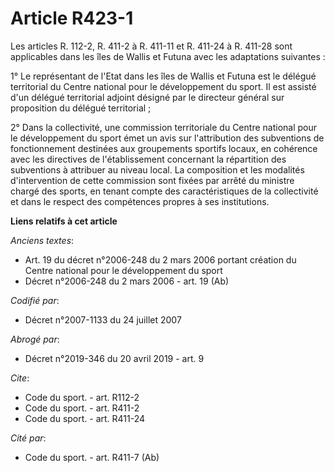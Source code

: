 # Article R423-1

Les articles R. 112-2, R. 411-2 à R. 411-11 et R. 411-24 à R. 411-28 sont applicables dans les îles de Wallis et Futuna avec
les adaptations suivantes : 

1° Le représentant de l'Etat dans les îles de Wallis et Futuna est le délégué territorial du Centre national pour le
développement du sport. Il est assisté d'un délégué territorial adjoint désigné par le directeur général sur proposition du
délégué territorial ; 

2° Dans la collectivité, une commission territoriale du Centre national pour le développement du sport émet un avis sur
l'attribution des subventions de fonctionnement destinées aux groupements sportifs locaux, en cohérence avec les directives
de l'établissement concernant la répartition des subventions à attribuer au niveau local. La composition et les modalités
d'intervention de cette commission sont fixées par arrêté du ministre chargé des sports, en tenant compte des
caractéristiques de la collectivité et dans le respect des compétences propres à ses institutions.

**Liens relatifs à cet article**

_Anciens textes_:

  - Art. 19 du décret n°2006-248 du 2 mars 2006 portant création du Centre national pour le développement du sport
  - Décret n°2006-248 du 2 mars 2006 - art. 19 (Ab)

_Codifié par_:

  - Décret n°2007-1133 du 24 juillet 2007

_Abrogé par_:

  - Décret n°2019-346 du 20 avril 2019 - art. 9

_Cite_:

  - Code du sport. - art. R112-2
  - Code du sport. - art. R411-2
  - Code du sport. - art. R411-24

_Cité par_:

  - Code du sport. - art. R411-7 (Ab)
